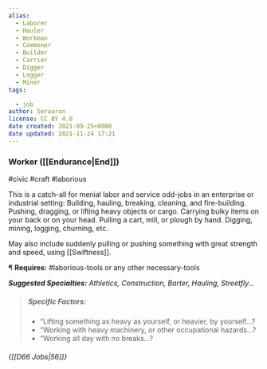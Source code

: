 ```yaml
---
alias:
  - Laborer
  - Hauler
  - Workman
  - Commoner
  - Builder
  - Carrier
  - Digger
  - Logger
  - Miner
tags:

  - job
author: Seraaron
license: CC BY 4.0
date created: 2021-09-25+0000
date updated: 2021-11-24 17:21
---
```


### Worker ([[Endurance|End]])

#civic #craft #laborious

This is a catch-all for menial labor and service odd-jobs in an enterprise or industrial setting: Building, hauling, breaking, cleaning, and fire-building. Pushing, dragging, or lifting heavy objects or cargo. Carrying bulky items on your back or on your head. Pulling a cart, mill, or plough by hand. Digging, mining, logging, churning, etc.

May also include suddenly pulling or pushing something with great strength and speed, using [[Swiftness]].

¶ **Requires:** #laborious-tools or any other necessary-tools

_**Suggested Specialties:** Athletics, Construction, Barter, Hauling, Streetfly..._

> ##### Specific Factors:
>
> - “Lifting something as heavy as yourself, or heavier, by yourself...?
> - “Working with heavy machinery, or other occupational hazards...?
> - “Working all day with no breaks...?

###### {[[D66 Jobs|56]]}
